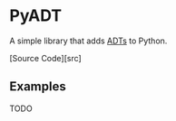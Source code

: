 # PyADT
A simple library that adds [ADTs](https://en.wikipedia.org/wiki/Abstract_data_type) to Python.

[Source Code][src]

## Examples
TODO